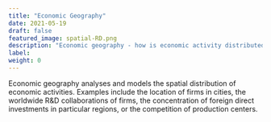 ```yaml
---
title: "Economic Geography"
date: 2021-05-19
draft: false
featured_image: spatial-RD.png
description: "Economic geography - how is economic activity distributed in physical space? "
label:
weight: 0
---
```


Economic geography analyses and models the spatial distribution of economic activities.
Examples include the location of firms in cities, the worldwide R&D collaborations of firms, the concentration of foreign direct investments in particular regions, or the competition of production centers.



